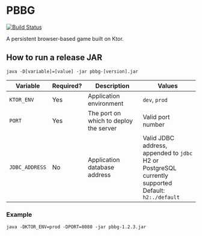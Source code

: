 # PBBG

[![Build Status](https://travis-ci.com/yzaoui/PBBG.svg?token=1yvK1SDS81zftyrRcxxU&branch=master)](https://travis-ci.com/yzaoui/PBBG)

A persistent browser-based game built on Ktor.

## How to run a release JAR
`java -D[variable]=[value] -jar pbbg-[version].jar`

|Variable|Required?|Description|Values|
|---|---|---|---|
|`KTOR_ENV`|Yes|Application environment|`dev`, `prod`|
|`PORT`|Yes|The port on which to deploy the server|Valid port number|
|`JDBC_ADDRESS`|No|Application database address|Valid JDBC address, appended to `jdbc`<br>H2 or PostgreSQL currently supported<br>Default: `h2:./default`|

### Example

`java -DKTOR_ENV=prod -DPORT=8080 -jar pbbg-1.2.3.jar`

